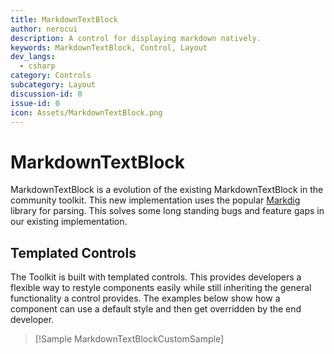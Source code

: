 ```yaml
---
title: MarkdownTextBlock
author: nerocui
description: A control for displaying markdown natively.
keywords: MarkdownTextBlock, Control, Layout
dev_langs:
  - csharp
category: Controls
subcategory: Layout
discussion-id: 0
issue-id: 0
icon: Assets/MarkdownTextBlock.png
---
```


<!-- To know about all the available Markdown syntax, Check out https://docs.microsoft.com/contribute/markdown-reference -->
<!-- Ensure you remove all comments before submission, to ensure that there are no formatting issues when displaying this page.  -->
<!-- It is recommended to check how the Documentation will look in the sample app, before Merging a PR -->
<!-- **Note:** All links to other docs.microsoft.com pages should be relative without locale, i.e. for the one above would be /contribute/markdown-reference -->
<!-- Included images should be optimized for size and not include any Intellectual Property references. -->

<!-- Be sure to update the discussion/issue numbers above with your Labs discussion/issue id numbers in order for UI links to them from the sample app to work. -->

# MarkdownTextBlock

MarkdownTextBlock is a evolution of the existing MarkdownTextBlock in the community toolkit. This new implementation uses the popular [Markdig](https://github.com/xoofx/markdig) library for parsing. This solves some long standing bugs and feature gaps in our existing implementation.

## Templated Controls

The Toolkit is built with templated controls. This provides developers a flexible way to restyle components
easily while still inheriting the general functionality a control provides. The examples below show
how a component can use a default style and then get overridden by the end developer.

> [!Sample MarkdownTextBlockCustomSample]
